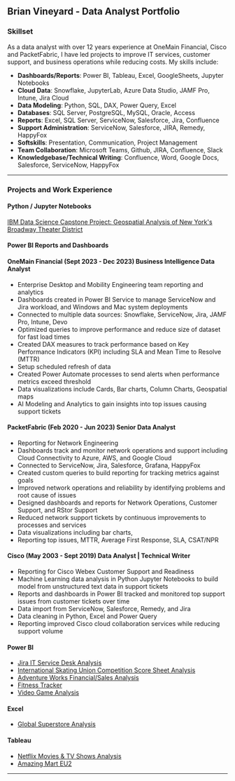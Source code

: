 ## Brian Vineyard - Data Analyst Portfolio

### Skillset

As a data analyst with over 12 years experience at OneMain Financial, Cisco and PacketFabric, I have led projects to improve IT services, customer support, and business operations while reducing costs.
My skills include:
- **Dashboards/Reports**: Power BI, Tableau, Excel, GoogleSheets, Jupyter Notebooks
- **Cloud Data**: Snowflake, JupyterLab, Azure Data Studio, JAMF Pro, Intune, Jira Cloud
- **Data Modeling**: Python, SQL, DAX, Power Query, Excel
- **Databases**: SQL Server, PostgreSQL, MySQL, Oracle, Access
- **Reports**: Excel, SQL Server, ServiceNow, Salesforce, Jira, Confluence
- **Support Administration**: ServiceNow, Salesforce, JIRA, Remedy, HappyFox
- **Softskills**: Presentation, Communication, Project Management 
- **Team Collaboration**: Microsoft Teams, Github, JIRA, Confluence, Slack
- **Knowledgebase/Technical Writing**: Confluence, Word, Google Docs, Salesforce, ServiceNow, HappyFox
---

### Projects and Work Experience

#### Python / Jupyter Notebooks

[IBM Data Science Capstone Project: Geospatial Analysis of New York's Broadway Theater District](https://github.com/bvineyar/IBM-Data-Science-Final-Capstone-Project)  

#### Power BI Reports and Dashboards
#### OneMain Financial (Sept 2023 - Dec 2023) Business Intelligence Data Analyst
- Enterprise Desktop and Mobility Engineering team reporting and analytics
- Dashboards created in Power BI Service to manage ServiceNow and Jira workload, and Windows and Mac system deployments
- Connected to multiple data sources: Snowflake, ServiceNow, Jira, JAMF Pro, Intune, Devo
- Optimized queries to improve performance and reduce size of dataset for fast load times
- Created DAX measures to track performance based on Key Performance Indicators (KPI) including SLA and Mean Time to Resolve (MTTR)
- Setup scheduled refresh of data
- Created Power Automate processes to send alerts when performance metrics exceed threshold
- Data visualizations include Cards, Bar charts, Column Charts, Geospatial maps
- AI Modeling and Analytics to gain insights into top issues causing support tickets 

#### PacketFabric (Feb 2020 - Jun 2023) Senior Data Analyst
- Reporting for Network Engineering
- Dashboards track and monitor network operations and support including Cloud Connectivity to Azure, AWS, and Google Cloud
- Connected to ServiceNow, Jira, Salesforce, Grafana, HappyFox
- Created custom queries to build reporting for tracking metrics against goals
- Improved network operations and reliability by identifying problems and root cause of issues
- Designed dashboards and reports for Network Operations, Customer Support, and RStor Support
- Reduced network support tickets by continuous improvements to processes and services
- Data visualizations including bar charts, 
- Reporting top issues, MTTR, Average First Response, SLA, CSAT/NPR

#### Cisco (May 2003 - Sept 2019) Data Analyst | Technical Writer
- Reporting for Cisco Webex Customer Support and Readiness
- Machine Learning data analysis in Python Jupyter Notebooks to build model from unstructured text data in support tickets
- Reports and dashboards in Power BI tracked and monitored top support issues from customer tickets over time
- Data import from ServiceNow, Salesforce, Remedy, and Jira
- Data cleaning in Python, Excel and Power Query
- Reporting improved Cisco cloud collaboration services while reducing support volume


#### Power BI

- [Jira IT Service Desk Analysis](https://github.com/bvineyar/Brian_Vineyard_Portfolio/blob/master/Power%20BI/Support%20Analysis.pbix)
- [International Skating Union Competition Score Sheet Analysis](https://github.com/bvineyar/Brian_Vineyard_Portfolio/blob/master/Power%20BI/ISU%20Skating%20Competition%20Report.pbix)
- [Adventure Works Financial/Sales Analysis](https://github.com/bvineyar/Adventure-Works-Power-BI-Report)
- [Fitness Tracker](https://github.com/bvineyar/Fitness-Tracker-Power-BI)
- [Video Game Analysis](https://github.com/bvineyar/Brian_Vineyard_Portfolio/blob/master/Power%20BI/VG%20Analysis.pptx)

#### Excel

- [Global Superstore Analysis](https://github.com/bvineyar/Brian_Vineyard_Portfolio/blob/master/Excel/Superstore%20Report%20New.xlsx)

#### Tableau

- [Netflix Movies & TV Shows Analysis](https://public.tableau.com/views/netflix_16879639661060/Netflix?:language=en-US&:display_count=n&:origin=viz_share_link)
- [Amazing Mart EU2](https://public.tableau.com/shared/6RCGNFGK3?:display_count=n&:origin=viz_share_link)


___


